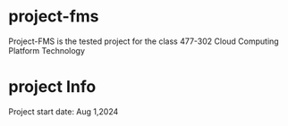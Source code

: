 # project-fms
Project-FMS is the tested project for the class 477-302 Cloud Computing Platform Technology

# project Info
Project start date: Aug 1,2024
